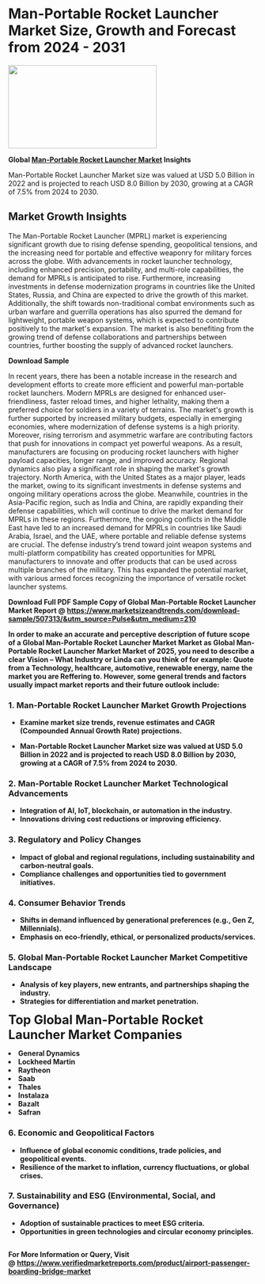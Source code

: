 <H1>Man-Portable Rocket Launcher Market Size, Growth and Forecast from 2024 - 2031</H1><img class="aligncenter size-medium wp-image-584254" src="https://thirdeyenews.in/wp-content/uploads/2024/09/Global-Market-Research-300x168.jpeg" alt="" width="300" height="168" /><p><strong>Global&nbsp;<a href="https://www.marketsizeandtrends.com/download-sample/507313/&amp;utm_source=Pulse&amp;utm_medium=210">Man-Portable Rocket Launcher Market</a> Insights</strong></p><p>Man-Portable Rocket Launcher Market size was valued at USD 5.0 Billion in 2022 and is projected to reach USD 8.0 Billion by 2030, growing at a CAGR of 7.5% from 2024 to 2030.</p><p><h2>Market Growth Insights</h2> <p>The Man-Portable Rocket Launcher (MPRL) market is experiencing significant growth due to rising defense spending, geopolitical tensions, and the increasing need for portable and effective weaponry for military forces across the globe. With advancements in rocket launcher technology, including enhanced precision, portability, and multi-role capabilities, the demand for MPRLs is anticipated to rise. Furthermore, increasing investments in defense modernization programs in countries like the United States, Russia, and China are expected to drive the growth of this market. Additionally, the shift towards non-traditional combat environments such as urban warfare and guerrilla operations has also spurred the demand for lightweight, portable weapon systems, which is expected to contribute positively to the market's expansion. The market is also benefiting from the growing trend of defense collaborations and partnerships between countries, further boosting the supply of advanced rocket launchers.</p> <p><strong>Download Sample</strong></p> <p>In recent years, there has been a notable increase in the research and development efforts to create more efficient and powerful man-portable rocket launchers. Modern MPRLs are designed for enhanced user-friendliness, faster reload times, and higher lethality, making them a preferred choice for soldiers in a variety of terrains. The market's growth is further supported by increased military budgets, especially in emerging economies, where modernization of defense systems is a high priority. Moreover, rising terrorism and asymmetric warfare are contributing factors that push for innovations in compact yet powerful weapons. As a result, manufacturers are focusing on producing rocket launchers with higher payload capacities, longer range, and improved accuracy. Regional dynamics also play a significant role in shaping the market's growth trajectory. North America, with the United States as a major player, leads the market, owing to its significant investments in defense systems and ongoing military operations across the globe. Meanwhile, countries in the Asia-Pacific region, such as India and China, are rapidly expanding their defense capabilities, which will continue to drive the market demand for MPRLs in these regions. Furthermore, the ongoing conflicts in the Middle East have led to an increased demand for MPRLs in countries like Saudi Arabia, Israel, and the UAE, where portable and reliable defense systems are crucial. The defense industry’s trend toward joint weapon systems and multi-platform compatibility has created opportunities for MPRL manufacturers to innovate and offer products that can be used across multiple branches of the military. This has expanded the potential market, with various armed forces recognizing the importance of versatile rocket launcher systems. <p><strong></p><p><span class=""><strong>Download Full PDF Sample Copy of Global Man-Portable Rocket Launcher Market Report</strong> @ <a href="https://www.marketsizeandtrends.com/download-sample/507313/&amp;utm_source=Pulse&amp;utm_medium=210" target="_blank">https://www.marketsizeandtrends.com/download-sample/507313/&amp;utm_source=Pulse&amp;utm_medium=210</a></span></p><p>In order to make an accurate and perceptive description of future scope of a Global&nbsp;Man-Portable Rocket Launcher Market Market as Global&nbsp;Man-Portable Rocket Launcher Market Market of 2025, you need to describe a clear Vision &ndash; What Industry or Linda can you think of for example: Quote from a Technology, healthcare, automotive, renewable energy, name the market you are Reffering to. However, some general trends and factors usually impact market reports and their future outlook include:</p><h3>1.&nbsp;<strong>Man-Portable Rocket Launcher Market Growth Projections</strong></h3><ul><li>Examine market size trends, revenue estimates and CAGR (Compounded Annual Growth Rate) projections.</li><li><p>Man-Portable Rocket Launcher Market size was valued at USD 5.0 Billion in 2022 and is projected to reach USD 8.0 Billion by 2030, growing at a CAGR of 7.5% from 2024 to 2030.</p></li></ul><h3>2.&nbsp;<strong>Man-Portable Rocket Launcher Market Technological Advancements</strong></h3><ul><li>Integration of AI, IoT, blockchain, or automation in the industry.</li><li>Innovations driving cost reductions or improving efficiency.</li></ul><h3>3.&nbsp;<strong>Regulatory and Policy Changes</strong></h3><ul><li>Impact of global and regional regulations, including sustainability and carbon-neutral goals.</li><li>Compliance challenges and opportunities tied to government initiatives.</li></ul><h3>4.&nbsp;<strong>Consumer Behavior Trends</strong></h3><ul><li>Shifts in demand influenced by generational preferences (e.g., Gen Z, Millennials).</li><li>Emphasis on eco-friendly, ethical, or personalized products/services.</li></ul><h3>5.&nbsp;<strong>Global Man-Portable Rocket Launcher Market Competitive Landscape</strong></h3><ul><li>Analysis of key players, new entrants, and partnerships shaping the industry.</li><li>Strategies for differentiation and market penetration.</li></ul><p data-pm-slice="1 1 []"><span style="color: inherit; font-family: inherit; font-size: 25px;">Top Global Man-Portable Rocket Launcher Market Companies</span></p><div class="" data-test-id=""><p><li>General Dynamics</li><li> Lockheed Martin</li><li> Raytheon</li><li> Saab</li><li> Thales</li><li> Instalaza</li><li> Bazalt</li><li> Safran</li></p></div><h3>6.&nbsp;<strong>Economic and Geopolitical Factors</strong></h3><ul><li>Influence of global economic conditions, trade policies, and geopolitical events.</li><li>Resilience of the market to inflation, currency fluctuations, or global crises.</li></ul><h3>7.&nbsp;<strong>Sustainability and ESG (Environmental, Social, and Governance)</strong></h3><ul><li>Adoption of sustainable practices to meet ESG criteria.</li><li>Opportunities in green technologies and circular economy principles.</li></ul><h2><strong style="font-size: 14px;">For More Information or Query, Visit @&nbsp;</strong><a style="background-color: #ffffff; font-size: 14px;" href="https://www.marketsizeandtrends.com/report/man-portable-rocket-launcher-market/" target="_blank">https://www.verifiedmarketreports.com/product/airport-passenger-boarding-bridge-market</a></h2>
